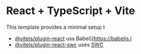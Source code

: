 # React + TypeScript + Vite
This template provides a minimal setup t
- [@vitejs/plugin-react](htps://github.com/vitejs/vite-plugin-rect/blob/main/packages/plugin-react/README.md) uss Babel](https://babeljs.i
- [@vitejs/plugin-react-swc](https://github.com/vitejs/vite-plugin-react-swc) uses [SWC](https://swc.rs/)


